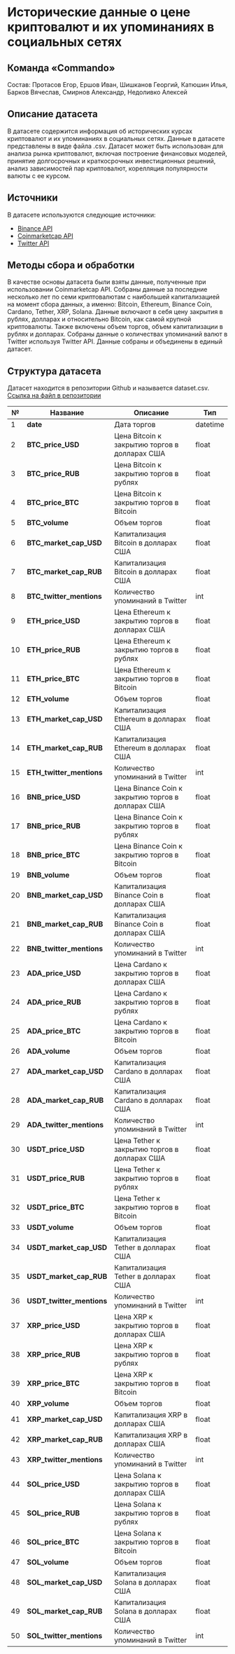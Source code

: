 # Исторические данные о цене криптовалют и их упоминаниях в социальных сетях
## Команда «Commando»
Состав: Протасов Егор, Ершов Иван, Шишканов Георгий, Катюшин Илья, Барков Вячеслав, Смирнов Александр, Недоливко Алексей

## Описание датасета
В датасете содержится информация об исторических курсах криптовалют и их упоминаниях в социальных сетях. Данные в датасете представлены в виде файла .csv.
Датасет может быть использован для анализа рынка криптовалют, включая построение финансовых моделей, принятие долгосрочных и краткосрочных инвестиционных решений, анализ зависимостей пар криптовалют, корелляция популярности валюты с ее курсом.

## Источники
В датасете используются следующие источники:
* [Binance API](https://binance-docs.github.io/apidocs/spot/en/#change-log)
* [Coinmarketcap API](https://coinmarketcap.com/api/)
* [Twitter API](https://developer.twitter.com/en/docs)

## Методы сбора и обработки
В качестве основы датасета были взяты данные, полученные при использовании Coinmarketcap API. Собраны данные за последние несколько лет по семи криптовалютам с наибольшей капитализацией на момент сбора данных, а именно:  Bitcoin, Ethereum, Binance Coin, Cardano, Tether, XRP, Solana. Данные включают в себя цену закрытия в рублях, долларах и относительно Bitcoin, как самой крупной криптовалюты. Также включены объем торгов, объем капитализации в рублях и долларах. Собраны данные о количествах упоминаний валют в Twitter используя Twitter API. Данные собраны и объединены в единый датасет.

## Структура датасета
Датасет находится в репозитории Github и называется dataset.csv.
[Ссылка на файл в репозитории](dataset.csv)

|№| **Название** | **Описание** | **Тип** |
| ------ | ------ | ------ | ------ | 
| 1 | **date** | Дата торгов | datetime |
| 2 | **BTC_price_USD** | Цена Bitcoin к закрытию торгов в долларах США| float |
| 3 | **BTC_price_RUB** | Цена Bitcoin к закрытию торгов в рублях | float |
| 4 | **BTC_price_BTC** | Цена Bitcoin к закрытию торгов в Bitcoin | float |
| 5 | **BTC_volume** | Объем торгов | float |
| 6 | **BTC_market_cap_USD** | Капитализация Bitcoin в долларах США | float |
| 7 | **BTC_market_cap_RUB** | Капитализация Bitcoin в долларах США | float |
| 8 | **BTC_twitter_mentions** | Количество упоминаний в Twitter | int |
| 9 | **ETH_price_USD** | Цена Ethereum к закрытию торгов в долларах США| float |
| 10 | **ETH_price_RUB** | Цена Ethereum к закрытию торгов в рублях | float |
| 11 | **ETH_price_BTC** | Цена Ethereum к закрытию торгов в Bitcoin | float |
| 12 | **ETH_volume** | Объем торгов | float |
| 13 | **ETH_market_cap_USD** | Капитализация Ethereum в долларах США | float |
| 14 | **ETH_market_cap_RUB** | Капитализация Ethereum в долларах США | float |
| 15 | **ETH_twitter_mentions** | Количество упоминаний в Twitter | int |
| 16 | **BNB_price_USD** | Цена Binance Coin к закрытию торгов в долларах США| float |
| 17 | **BNB_price_RUB** | Цена Binance Coin к закрытию торгов в рублях | float |
| 18 | **BNB_price_BTC** | Цена Binance Coin к закрытию торгов в Bitcoin | float |
| 19 | **BNB_volume** | Объем торгов | float |
| 20 | **BNB_market_cap_USD** | Капитализация Binance Coin в долларах США | float |
| 21 | **BNB_market_cap_RUB** | Капитализация Binance Coin в долларах США | float |
| 22 | **BNB_twitter_mentions** | Количество упоминаний в Twitter | int |
| 23 | **ADA_price_USD** | Цена Cardano к закрытию торгов в долларах США| float |
| 24 | **ADA_price_RUB** | Цена Cardano к закрытию торгов в рублях | float |
| 25 | **ADA_price_BTC** | Цена Cardano к закрытию торгов в Bitcoin | float |
| 26 | **ADA_volume** | Объем торгов | float |
| 27 | **ADA_market_cap_USD** | Капитализация Cardano в долларах США | float |
| 28 | **ADA_market_cap_RUB** | Капитализация Cardano в долларах США | float |
| 29 | **ADA_twitter_mentions** | Количество упоминаний в Twitter | int |
| 30 | **USDT_price_USD** | Цена Tether к закрытию торгов в долларах США| float |
| 31 | **USDT_price_RUB** | Цена Tether к закрытию торгов в рублях | float |
| 32 | **USDT_price_BTC** | Цена Tether к закрытию торгов в Bitcoin | float |
| 33 | **USDT_volume** | Объем торгов | float |
| 34 | **USDT_market_cap_USD** | Капитализация Tether в долларах США | float |
| 35 | **USDT_market_cap_RUB** | Капитализация Tether в долларах США | float |
| 36 | **USDT_twitter_mentions** | Количество упоминаний в Twitter | int |
| 37 | **XRP_price_USD** | Цена XRP к закрытию торгов в долларах США| float |
| 38 | **XRP_price_RUB** | Цена XRP к закрытию торгов в рублях | float |
| 39 | **XRP_price_BTC** | Цена XRP к закрытию торгов в Bitcoin | float |
| 40 | **XRP_volume** | Объем торгов | float |
| 41 | **XRP_market_cap_USD** | Капитализация XRP в долларах США | float |
| 42 | **XRP_market_cap_RUB** | Капитализация XRP в долларах США | float |
| 43 | **XRP_twitter_mentions** | Количество упоминаний в Twitter | int |
| 44 | **SOL_price_USD** | Цена Solana к закрытию торгов в долларах США| float |
| 45 | **SOL_price_RUB** | Цена Solana к закрытию торгов в рублях | float |
| 46 | **SOL_price_BTC** | Цена Solana к закрытию торгов в Bitcoin | float |
| 47 | **SOL_volume** | Объем торгов | float |
| 48 | **SOL_market_cap_USD** | Капитализация Solana в долларах США | float |
| 49 | **SOL_market_cap_RUB** | Капитализация Solana в долларах США | float |
| 50 | **SOL_twitter_mentions** | Количество упоминаний в Twitter | int |